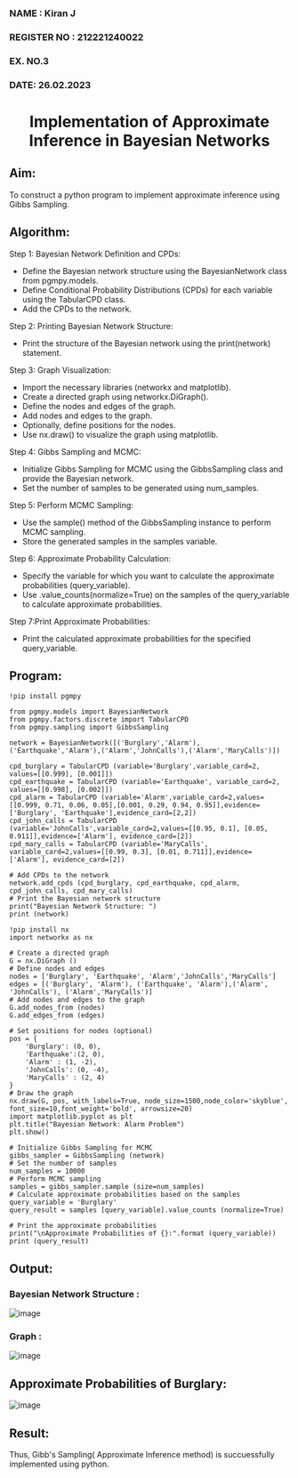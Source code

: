 <H3>NAME : Kiran J</H3>
<H3>REGISTER NO : 212221240022</H3>
<H3>EX. NO.3</H3>
<H3>DATE: 26.02.2023</H3>
<H1 ALIGN =CENTER> Implementation of Approximate Inference in Bayesian Networks
</H1>

## Aim: 
   To construct a python program to implement approximate inference using Gibbs Sampling.</br>
## Algorithm:
   Step 1: Bayesian Network Definition and CPDs:<br>
    <ul> <li>Define the Bayesian network structure using the BayesianNetwork class from pgmpy.models.</li>
    <li>Define Conditional Probability Distributions (CPDs) for each variable using the TabularCPD class.</li>
    <li>Add the CPDs to the network.</li></ul>
    Step 2: Printing Bayesian Network Structure:<br>
    <ul><li>Print the structure of the Bayesian network using the print(network) statement.</li></ul>
   Step 3: Graph Visualization:
    <ul><li>Import the necessary libraries (networkx and matplotlib).</li>
    <li>Create a directed graph using networkx.DiGraph().</li>
    <li>Define the nodes and edges of the graph.</li>
    <li>Add nodes and edges to the graph.</li>
    <li>Optionally, define positions for the nodes.</li>
    <li>Use nx.draw() to visualize the graph using matplotlib.</li></ul>
    Step 4: Gibbs Sampling and MCMC:<br>
    <ul><li>Initialize Gibbs Sampling for MCMC using the GibbsSampling class and provide the Bayesian network.</li>
    <li>Set the number of samples to be generated using num_samples.</li></ul>
    Step 5: Perform MCMC Sampling:<br>
    <ul><li>Use the sample() method of the GibbsSampling instance to perform MCMC sampling.</li>
    <li>Store the generated samples in the samples variable.</li></ul>
    Step 6: Approximate Probability Calculation:<br>
    <ul><li>Specify the variable for which you want to calculate the approximate probabilities (query_variable).</li>
    <li>Use .value_counts(normalize=True) on the samples of the query_variable to calculate approximate probabilities.</li></ul>
    Step 7:Print Approximate Probabilities:<br>
    <ul><li>Print the calculated approximate probabilities for the specified query_variable.</li></ul>


## Program:
```
!pip install pgmpy

from pgmpy.models import BayesianNetwork
from pgmpy.factors.discrete import TabularCPD
from pgmpy.sampling import GibbsSampling

network = BayesianNetwork([('Burglary','Alarm'),('Earthquake','Alarm'),('Alarm','JohnCalls'),('Alarm','MaryCalls')])

cpd_burglary = TabularCPD (variable='Burglary',variable_card=2, values=[[0.999], [0.001]]) 
cpd_earthquake = TabularCPD (variable='Earthquake', variable_card=2, values=[[0.998], [0.002]]) 
cpd_alarm = TabularCPD (variable='Alarm',variable_card=2,values=[[0.999, 0.71, 0.06, 0.05],[0.001, 0.29, 0.94, 0.95]],evidence=['Burglary', 'Earthquake'],evidence_card=[2,2])
cpd_john_calls = TabularCPD (variable='JohnCalls',variable_card=2,values=[[0.95, 0.1], [0.05, 0.911]],evidence=['Alarm'], evidence_card=[2])
cpd_mary_calls = TabularCPD (variable='MaryCalls', variable_card=2,values=[[0.99, 0.3], [0.01, 0.711]],evidence=['Alarm'], evidence_card=[2])

# Add CPDs to the network
network.add_cpds (cpd_burglary, cpd_earthquake, cpd_alarm, cpd_john_calls, cpd_mary_calls)
# Print the Bayesian network structure 
print("Bayesian Network Structure: ") 
print (network)

!pip install nx
import networkx as nx

# Create a directed graph 
G = nx.DiGraph ()
# Define nodes and edges
nodes = ['Burglary', 'Earthquake', 'Alarm','JohnCalls','MaryCalls']
edges = [('Burglary', 'Alarm'), ('Earthquake', 'Alarm'),('Alarm', 'JohnCalls'), ('Alarm','MaryCalls')]
# Add nodes and edges to the graph
G.add_nodes_from (nodes)
G.add_edges_from (edges)

# Set positions for nodes (optional)
pos = {
    'Burglary': (0, 0),
    'Earthquake':(2, 0),
    'Alarm' : (1, -2),
    'JohnCalls': (0, -4),
    'MaryCalls' : (2, 4)
}
# Draw the graph
nx.draw(G, pos, with_labels=True, node_size=1500,node_color='skyblue', font_size=10,font_weight='bold', arrowsize=20)
import matplotlib.pyplot as plt
plt.title("Bayesian Network: Alarm Problem")
plt.show()

# Initialize Gibbs Sampling for MCMC 
gibbs_sampler = GibbsSampling (network)
# Set the number of samples
num_samples = 10000
# Perform MCMC sampling
samples = gibbs_sampler.sample (size=num_samples)
# Calculate approximate probabilities based on the samples
query_variable = 'Burglary'
query_result = samples [query_variable].value_counts (normalize=True)

# Print the approximate probabilities 
print("\nApproximate Probabilities of {}:".format (query_variable))
print (query_result)
```


## Output:
### Bayesian Network Structure : 
![image](https://github.com/Nivetham1710/Ex-3--AAI/assets/94155183/d520fae2-e89f-46cc-9399-2c3fc050b3eb)

### Graph : 
![image](https://github.com/Nivetham1710/Ex-3--AAI/assets/94155183/90305721-1654-4b45-a31e-5bac507e0272)

## Approximate Probabilities of Burglary:
![image](https://github.com/Nivetham1710/Ex-3--AAI/assets/94155183/06df3e1e-c728-4818-ac7d-0cd8aade2363)

## Result:
Thus, Gibb's Sampling( Approximate Inference method) is succuessfully implemented using python.

